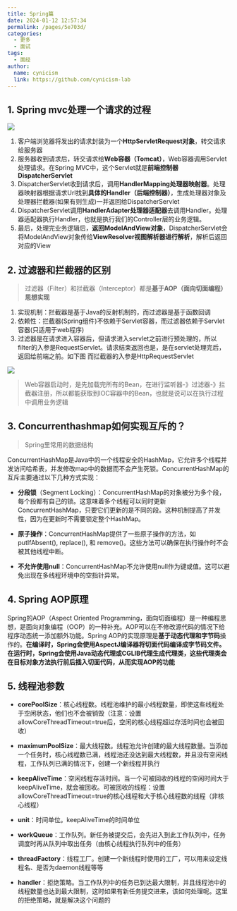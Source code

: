 ```yaml
---
title: Spring篇
date: 2024-01-12 12:57:34
permalink: /pages/5e703d/
categories:
  - 更多
  - 面试
tags:
  - 面经
author: 
  name: cynicism
  link: https://github.com/cynicism-lab
---
```

## 1. Spring mvc处理一个请求的过程
![](https://cdn.jsdelivr.net/gh/Cynicism-lab/MyResource/img/mvc.png)

1. 客户端浏览器将发出的请求封装为一个**HttpServletRequest对象**，转交请求给服务器
2. 服务器收到请求后，转交请求给**Web容器（Tomcat）**，Web容器调用Servlet处理请求。在Spring MVC中，这个Servlet就是**前端控制器DispatcherServlet**
3. DispatcherServlet收到请求后，调用**HandlerMapping处理器映射器**。处理器映射器根据请求Url找到**具体的Handler（后端控制器）**，生成处理器对象及处理器拦截器(如果有则生成)一并返回给DispatcherServlet
4. DispatcherServlet调用**HandlerAdapter处理器适配器**去调用Handler。处理器适配器执行Handler，也就是执行我们的Controller层的业务逻辑。
5. 最后，处理完业务逻辑后，**返回ModelAndView对象**，DispatcherServlet会将ModelAndView对象传给**ViewResolver视图解析器进行解析**，解析后返回对应的View

## 2. 过滤器和拦截器的区别
>过滤器（Filter）和拦截器（Interceptor）都是**基于AOP（面向切面编程）思想实现**

1. 实现机制：拦截器是基于Java的反射机制的，而过滤器是基于函数回调
2. 依赖性：拦截器(Spring组件)不依赖于Servlet容器，而过滤器依赖于Servlet容器(只适用于web程序)
3. 过滤器是在请求进入容器后，但请求进入servlet之前进行预处理的，所以filter的入参是RequestServlet。请求结束返回也是，是在servlet处理完后，返回给前端之前。如下图
而拦截器的入参是HttpRequestServlet

![](https://cdn.jsdelivr.net/gh/Cynicism-lab/MyResource/img/20200602173814901.png)

>Web容器启动时，是先加载完所有的Bean，在进行监听器-》过滤器-》拦截器注册，所以都能获取到IOC容器中的Bean，也就是说可以在执行过程中调用业务逻辑

## 3. Concurrenthashmap如何实现互斥的？
>Spring里常用的数据结构

ConcurrentHashMap是Java中的一个线程安全的HashMap，它允许多个线程并发访问哈希表，并发修改map中的数据而不会产生死锁。ConcurrentHashMap的互斥主要通过以下几种方式实现：

- **分段锁**（Segment Locking）：ConcurrentHashMap的对象被分为多个段，每个段都有自己的锁。这意味着多个线程可以同时更新ConcurrentHashMap，只要它们更新的是不同的段。这种机制提高了并发性，因为在更新时不需要锁定整个HashMap。

- **原子操作**：ConcurrentHashMap提供了一些原子操作的方法，如putIfAbsent(), replace(), 和 remove()。这些方法可以确保在执行操作时不会被其他线程中断。

- **不允许使用null**：ConcurrentHashMap不允许使用null作为键或值。这可以避免出现在多线程环境中的空指针异常。

## 4. Spring AOP原理
Spring的AOP（Aspect Oriented Programming，面向切面编程）是一种编程思想，是面向对象编程（OOP）的一种补充。AOP可以在不修改源代码的情况下给程序动态统一添加额外功能。Spring AOP的实现原理是**基于动态代理和字节码**操作的。**在编译时，Spring会使用AspectJ编译器将切面代码编译成字节码文件。在运行时，Spring会使用Java动态代理或CGLIB代理生成代理类，这些代理类会在目标对象方法执行前后插入切面代码，从而实现AOP的功能**

## 5. 线程池参数
- **corePoolSize**：核心线程数。线程池维护的最小线程数量，即使这些线程处于空闲状态，他们也不会被销毁（注意：设置allowCoreThreadTimeout=true后，空闲的核心线程超过存活时间也会被回收）

- **maximumPoolSize**：最大线程数。线程池允许创建的最大线程数量。当添加一个任务时，核心线程数已满，线程池还没达到最大线程数，并且没有空闲线程，工作队列已满的情况下，创建一个新线程并执行

- **keepAliveTime**：空闲线程存活时间。当一个可被回收的线程的空闲时间大于keepAliveTime，就会被回收。可被回收的线程：设置allowCoreThreadTimeout=true的核心线程和大于核心线程数的线程（非核心线程）

- **unit**：时间单位。keepAliveTime的时间单位

- **workQueue**：工作队列。新任务被提交后，会先进入到此工作队列中，任务调度时再从队列中取出任务（由核心线程执行队列中的任务）

- **threadFactory**：线程工厂。创建一个新线程时使用的工厂，可以用来设定线程名、是否为daemon线程等等

- **handler**：拒绝策略。当工作队列中的任务已到达最大限制，并且线程池中的线程数量也达到最大限制，这时如果有新任务提交进来，该如何处理呢。这里的拒绝策略，就是解决这个问题的

